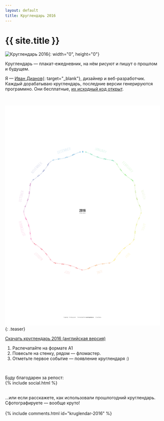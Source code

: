 ```yaml
---
layout: default
title: Круглендарь 2016
---
```


{{ site.title }}
===

<!--{{ site.description }}
{: .description}-->

![Круглендарь 2016](https://cloud.githubusercontent.com/assets/797993/11761392/50dac52a-a0da-11e5-9903-2fd0c136740b.png){: width="0", height="0"}

Круглендарь — плакат-ежедневник, на нём рисуют и пишут о прошлом и будущем.

Я — [Иван Дианов](http://dianov.org){: target="_blank"}, дизайнер и веб-разработчик. Каждый дорабатываю круглендарь, последние версии генерируются программно. Они бесплатные, [их исходный код открыт](https://github.com/illus0r/kruglendar-2016/tree/gh-pages/src).

<!--* Отмечаю фломастером яркие события. В конце года смотрю и радуюсь.-->
<!--* Планирую предстоящие события: поездки, конференции.-->
<!--* Если жизнь скучнеет, вижу это и принимаю меры.-->

<br>

![Круглендарь 2016](./src/kruglendar-2016.png){: .teaser}

<a href="src/kruglendar-2016.pdf" class="btn" target="_blank">Скачать круглендарь 2016 (английская версия)</a>

1. Распечатайте на формате А1
1. Повесьте на стенку, рядом — фломастер.
1. Отметьте первое событие — появление круглендаря :)

<br>

Буду благодарен за репост:
<br>
{% include social.html %}
<!--<br>-->
<!--{% include donate.html %}-->
<br>
…или если расскажете, как использовали прошлогодний круглендарь. Сфотографируете — вообще круто!
<br>
<br>
{% include comments.html id="kruglendar-2016" %}
